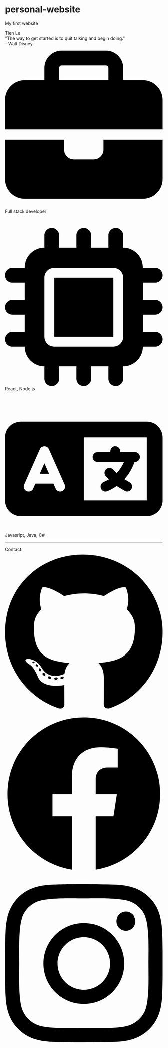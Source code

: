 # personal-website
My first website
<!DOCTYPE html>
<html lang="en">
  <head>
    <meta charset="UTF-8" />
    <meta name="viewport" content="width=device-width, initial-scale=1.0" />
    <meta http-equiv="X-UA-Compatible" content="ie=edge" />
    <title>Tien Profile</title></head
  ><!DOCTYPE html>
  <html lang="en">
    <head>
      <meta charset="UTF-8" />
      <meta name="viewport" content="width=device-width, initial-scale=1.0" />
      <meta http-equiv="X-UA-Compatible" content="ie=edge" />
      <title>Static Template</title>
      <link rel="stylesheet" href="styles.css" />
      <link
        href="https://fonts.googleapis.com/css?family=La Belle Aurore"
        rel="stylesheet"
      />
    </head>
    <body>
      <div class="background">
        <div class="card-wrapper">
          <div class="card">
            <div class="portrait-half"></div>
            <div class="portrait"></div>
            <div class="name">Tien Le</div>
            <div class="quote">
              "The way to get started is to quit talking and begin doing."
            </div>
            <div class="author">- Walt Disney</div>
            <div class="profile">
              <p class="profile-text">
                <svg
                  class="profile-icon"
                  xmlns="http://www.w3.org/2000/svg"
                  viewBox="0 0 512 512"
                >
                  <path
                    d="M184 48H328c4.4 0 8 3.6 8 8V96H176V56c0-4.4 3.6-8 8-8zm-56 8V96H64C28.7 96 0 124.7 0 160v96H192 320 512V160c0-35.3-28.7-64-64-64H384V56c0-30.9-25.1-56-56-56H184c-30.9 0-56 25.1-56 56zM512 288H320v32c0 17.7-14.3 32-32 32H224c-17.7 0-32-14.3-32-32V288H0V416c0 35.3 28.7 64 64 64H448c35.3 0 64-28.7 64-64V288z"
                  />
                </svg>
                Full stack developer
              </p>
              <br />
              <p class="profile-text">
                <svg
                  class="profile-icon"
                  xmlns="http://www.w3.org/2000/svg"
                  viewBox="0 0 512 512"
                >
                  <path
                    d="M176 24c0-13.3-10.7-24-24-24s-24 10.7-24 24V64c-35.3 0-64 28.7-64 64H24c-13.3 0-24 10.7-24 24s10.7 24 24 24H64v56H24c-13.3 0-24 10.7-24 24s10.7 24 24 24H64v56H24c-13.3 0-24 10.7-24 24s10.7 24 24 24H64c0 35.3 28.7 64 64 64v40c0 13.3 10.7 24 24 24s24-10.7 24-24V448h56v40c0 13.3 10.7 24 24 24s24-10.7 24-24V448h56v40c0 13.3 10.7 24 24 24s24-10.7 24-24V448c35.3 0 64-28.7 64-64h40c13.3 0 24-10.7 24-24s-10.7-24-24-24H448V280h40c13.3 0 24-10.7 24-24s-10.7-24-24-24H448V176h40c13.3 0 24-10.7 24-24s-10.7-24-24-24H448c0-35.3-28.7-64-64-64V24c0-13.3-10.7-24-24-24s-24 10.7-24 24V64H280V24c0-13.3-10.7-24-24-24s-24 10.7-24 24V64H176V24zM160 128H352c17.7 0 32 14.3 32 32V352c0 17.7-14.3 32-32 32H160c-17.7 0-32-14.3-32-32V160c0-17.7 14.3-32 32-32zm192 32H160V352H352V160z"
                  />
                </svg>
                React, Node js
              </p>
              <br />
              <p class="profile-text">
                <svg
                  class="profile-icon"
                  xmlns="http://www.w3.org/2000/svg"
                  viewBox="0 0 640 512"
                >
                  <path
                    d="M0 128C0 92.7 28.7 64 64 64H256h48 16H576c35.3 0 64 28.7 64 64V384c0 35.3-28.7 64-64 64H320 304 256 64c-35.3 0-64-28.7-64-64V128zm320 0V384H576V128H320zM178.3 175.9c-3.2-7.2-10.4-11.9-18.3-11.9s-15.1 4.7-18.3 11.9l-64 144c-4.5 10.1 .1 21.9 10.2 26.4s21.9-.1 26.4-10.2l8.9-20.1h73.6l8.9 20.1c4.5 10.1 16.3 14.6 26.4 10.2s14.6-16.3 10.2-26.4l-64-144zM160 233.2L179 276H141l19-42.8zM448 164c11 0 20 9 20 20v4h44 16c11 0 20 9 20 20s-9 20-20 20h-2l-1.6 4.5c-8.9 24.4-22.4 46.6-39.6 65.4c.9 .6 1.8 1.1 2.7 1.6l18.9 11.3c9.5 5.7 12.5 18 6.9 27.4s-18 12.5-27.4 6.9l-18.9-11.3c-4.5-2.7-8.8-5.5-13.1-8.5c-10.6 7.5-21.9 14-34 19.4l-3.6 1.6c-10.1 4.5-21.9-.1-26.4-10.2s.1-21.9 10.2-26.4l3.6-1.6c6.4-2.9 12.6-6.1 18.5-9.8l-12.2-12.2c-7.8-7.8-7.8-20.5 0-28.3s20.5-7.8 28.3 0l14.6 14.6 .5 .5c12.4-13.1 22.5-28.3 29.8-45H448 376c-11 0-20-9-20-20s9-20 20-20h52v-4c0-11 9-20 20-20z"
                  />
                </svg>
                Javasript, Java, C#
              </p>
            </div>
            <hr />
            <div class="social-media">
              Contact:
              <a
                href="https://github.com/tientien1103"
                target="_blank"
                rel="noopener noreferrer"
              >
                <svg
                  class="social-icon"
                  xmlns="http://www.w3.org/2000/svg"
                  viewBox="0 0 496 512"
                >
                  <path
                    d="M165.9 397.4c0 2-2.3 3.6-5.2 3.6-3.3.3-5.6-1.3-5.6-3.6 0-2 2.3-3.6 5.2-3.6 3-.3 5.6 1.3 5.6 3.6zm-31.1-4.5c-.7 2 1.3 4.3 4.3 4.9 2.6 1 5.6 0 6.2-2s-1.3-4.3-4.3-5.2c-2.6-.7-5.5.3-6.2 2.3zm44.2-1.7c-2.9.7-4.9 2.6-4.6 4.9.3 2 2.9 3.3 5.9 2.6 2.9-.7 4.9-2.6 4.6-4.6-.3-1.9-3-3.2-5.9-2.9zM244.8 8C106.1 8 0 113.3 0 252c0 110.9 69.8 205.8 169.5 239.2 12.8 2.3 17.3-5.6 17.3-12.1 0-6.2-.3-40.4-.3-61.4 0 0-70 15-84.7-29.8 0 0-11.4-29.1-27.8-36.6 0 0-22.9-15.7 1.6-15.4 0 0 24.9 2 38.6 25.8 21.9 38.6 58.6 27.5 72.9 20.9 2.3-16 8.8-27.1 16-33.7-55.9-6.2-112.3-14.3-112.3-110.5 0-27.5 7.6-41.3 23.6-58.9-2.6-6.5-11.1-33.3 2.6-67.9 20.9-6.5 69 27 69 27 20-5.6 41.5-8.5 62.8-8.5s42.8 2.9 62.8 8.5c0 0 48.1-33.6 69-27 13.7 34.7 5.2 61.4 2.6 67.9 16 17.7 25.8 31.5 25.8 58.9 0 96.5-58.9 104.2-114.8 110.5 9.2 7.9 17 22.9 17 46.4 0 33.7-.3 75.4-.3 83.6 0 6.5 4.6 14.4 17.3 12.1C428.2 457.8 496 362.9 496 252 496 113.3 383.5 8 244.8 8zM97.2 352.9c-1.3 1-1 3.3.7 5.2 1.6 1.6 3.9 2.3 5.2 1 1.3-1 1-3.3-.7-5.2-1.6-1.6-3.9-2.3-5.2-1zm-10.8-8.1c-.7 1.3.3 2.9 2.3 3.9 1.6 1 3.6.7 4.3-.7.7-1.3-.3-2.9-2.3-3.9-2-.6-3.6-.3-4.3.7zm32.4 35.6c-1.6 1.3-1 4.3 1.3 6.2 2.3 2.3 5.2 2.6 6.5 1 1.3-1.3.7-4.3-1.3-6.2-2.2-2.3-5.2-2.6-6.5-1zm-11.4-14.7c-1.6 1-1.6 3.6 0 5.9 1.6 2.3 4.3 3.3 5.6 2.3 1.6-1.3 1.6-3.9 0-6.2-1.4-2.3-4-3.3-5.6-2z"
                  />
                </svg>
              </a>
              <a
                href="https://www.facebook.com/tien.le.58910?mibextid=ZbWKwL"
                target="_blank"
                rel="noopener noreferrer"
              >
                <svg
                  class="social-icon"
                  xmlns="http://www.w3.org/2000/svg"
                  viewBox="0 0 512 512"
                >
                  <path
                    d="M504 256C504 119 393 8 256 8S8 119 8 256c0 123.78 90.69 226.38 209.25 245V327.69h-63V256h63v-54.64c0-62.15 37-96.48 93.67-96.48 27.14 0 55.52 4.84 55.52 4.84v61h-31.28c-30.8 0-40.41 19.12-40.41 38.73V256h68.78l-11 71.69h-57.78V501C413.31 482.38 504 379.78 504 256z"
                  />
                </svg>
              </a>
              <a
                href="https://instagram.com/tienle2__?igshid=ZDdkNTZiNTM="
                target="_blank"
                rel="noopener noreferrer"
              >
                <svg
                  class="social-icon"
                  xmlns="http://www.w3.org/2000/svg"
                  viewBox="0 0 448 512"
                >
                  <path
                    d="M224.1 141c-63.6 0-114.9 51.3-114.9 114.9s51.3 114.9 114.9 114.9S339 319.5 339 255.9 287.7 141 224.1 141zm0 189.6c-41.1 0-74.7-33.5-74.7-74.7s33.5-74.7 74.7-74.7 74.7 33.5 74.7 74.7-33.6 74.7-74.7 74.7zm146.4-194.3c0 14.9-12 26.8-26.8 26.8-14.9 0-26.8-12-26.8-26.8s12-26.8 26.8-26.8 26.8 12 26.8 26.8zm76.1 27.2c-1.7-35.9-9.9-67.7-36.2-93.9-26.2-26.2-58-34.4-93.9-36.2-37-2.1-147.9-2.1-184.9 0-35.8 1.7-67.6 9.9-93.9 36.1s-34.4 58-36.2 93.9c-2.1 37-2.1 147.9 0 184.9 1.7 35.9 9.9 67.7 36.2 93.9s58 34.4 93.9 36.2c37 2.1 147.9 2.1 184.9 0 35.9-1.7 67.7-9.9 93.9-36.2 26.2-26.2 34.4-58 36.2-93.9 2.1-37 2.1-147.8 0-184.8zM398.8 388c-7.8 19.6-22.9 34.7-42.6 42.6-29.5 11.7-99.5 9-132.1 9s-102.7 2.6-132.1-9c-19.6-7.8-34.7-22.9-42.6-42.6-11.7-29.5-9-99.5-9-132.1s-2.6-102.7 9-132.1c7.8-19.6 22.9-34.7 42.6-42.6 29.5-11.7 99.5-9 132.1-9s102.7-2.6 132.1 9c19.6 7.8 34.7 22.9 42.6 42.6 11.7 29.5 9 99.5 9 132.1s2.7 102.7-9 132.1z"
                  />
                </svg>
              </a>
            </div>
          </div>
        </div>
      </div>
    </body>
  </html>
</html>
